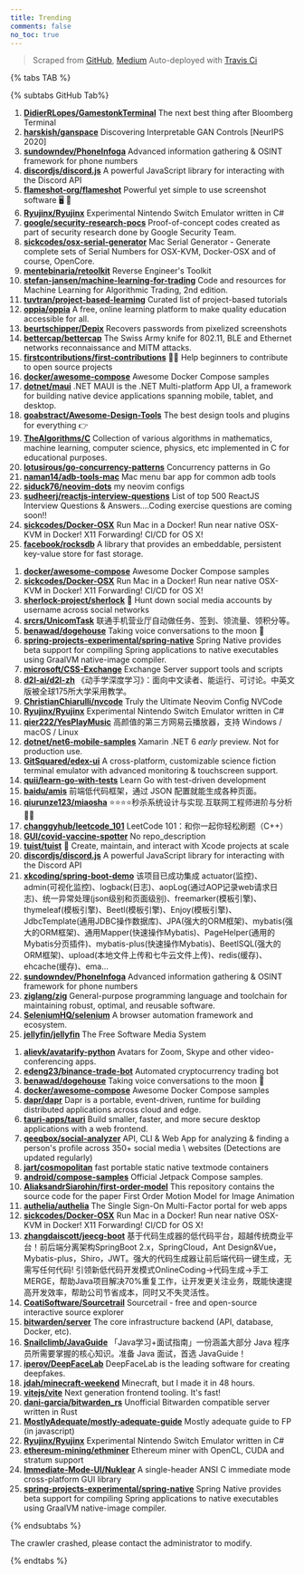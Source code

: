 ```yaml
---
title: Trending
comments: false
no_toc: true
---
```


> Scraped from [GitHub](https://github.com/trending), [Medium](https://medium.com/topic/popular)
Auto-deployed with [Travis Ci](https://travis-ci.org/)

{% tabs TAB %}
<!-- tab GitHub -->
{% subtabs GitHub Tab%}
<!-- tab Daily -->
1. [**DidierRLopes/GamestonkTerminal**](https://github.com/DidierRLopes/GamestonkTerminal)
The next best thing after Bloomberg Terminal
2. [**harskish/ganspace**](https://github.com/harskish/ganspace)
Discovering Interpretable GAN Controls [NeurIPS 2020]
3. [**sundowndev/PhoneInfoga**](https://github.com/sundowndev/PhoneInfoga)
Advanced information gathering & OSINT framework for phone numbers
4. [**discordjs/discord.js**](https://github.com/discordjs/discord.js)
A powerful JavaScript library for interacting with the Discord API
5. [**flameshot-org/flameshot**](https://github.com/flameshot-org/flameshot)
Powerful yet simple to use screenshot software 🖥️ 📸
6. [**Ryujinx/Ryujinx**](https://github.com/Ryujinx/Ryujinx)
Experimental Nintendo Switch Emulator written in C#
7. [**google/security-research-pocs**](https://github.com/google/security-research-pocs)
Proof-of-concept codes created as part of security research done by Google Security Team.
8. [**sickcodes/osx-serial-generator**](https://github.com/sickcodes/osx-serial-generator)
Mac Serial Generator - Generate complete sets of Serial Numbers for OSX-KVM, Docker-OSX and of course, OpenCore.
9. [**mentebinaria/retoolkit**](https://github.com/mentebinaria/retoolkit)
Reverse Engineer's Toolkit
10. [**stefan-jansen/machine-learning-for-trading**](https://github.com/stefan-jansen/machine-learning-for-trading)
Code and resources for Machine Learning for Algorithmic Trading, 2nd edition.
11. [**tuvtran/project-based-learning**](https://github.com/tuvtran/project-based-learning)
Curated list of project-based tutorials
12. [**oppia/oppia**](https://github.com/oppia/oppia)
A free, online learning platform to make quality education accessible for all.
13. [**beurtschipper/Depix**](https://github.com/beurtschipper/Depix)
Recovers passwords from pixelized screenshots
14. [**bettercap/bettercap**](https://github.com/bettercap/bettercap)
The Swiss Army knife for 802.11, BLE and Ethernet networks reconnaissance and MITM attacks.
15. [**firstcontributions/first-contributions**](https://github.com/firstcontributions/first-contributions)
🚀✨ Help beginners to contribute to open source projects
16. [**docker/awesome-compose**](https://github.com/docker/awesome-compose)
Awesome Docker Compose samples
17. [**dotnet/maui**](https://github.com/dotnet/maui)
.NET MAUI is the .NET Multi-platform App UI, a framework for building native device applications spanning mobile, tablet, and desktop.
18. [**goabstract/Awesome-Design-Tools**](https://github.com/goabstract/Awesome-Design-Tools)
The best design tools and plugins for everything 👉
19. [**TheAlgorithms/C**](https://github.com/TheAlgorithms/C)
Collection of various algorithms in mathematics, machine learning, computer science, physics, etc implemented in C for educational purposes.
20. [**lotusirous/go-concurrency-patterns**](https://github.com/lotusirous/go-concurrency-patterns)
Concurrency patterns in Go
21. [**naman14/adb-tools-mac**](https://github.com/naman14/adb-tools-mac)
Mac menu bar app for common adb tools
22. [**siduck76/neovim-dots**](https://github.com/siduck76/neovim-dots)
my neovim configs
23. [**sudheerj/reactjs-interview-questions**](https://github.com/sudheerj/reactjs-interview-questions)
List of top 500 ReactJS Interview Questions & Answers....Coding exercise questions are coming soon!!
24. [**sickcodes/Docker-OSX**](https://github.com/sickcodes/Docker-OSX)
Run Mac in a Docker! Run near native OSX-KVM in Docker! X11 Forwarding! CI/CD for OS X!
25. [**facebook/rocksdb**](https://github.com/facebook/rocksdb)
A library that provides an embeddable, persistent key-value store for fast storage.
<!-- endtab -->
<!-- tab Weekly -->
1. [**docker/awesome-compose**](https://github.com/docker/awesome-compose)
Awesome Docker Compose samples
2. [**sickcodes/Docker-OSX**](https://github.com/sickcodes/Docker-OSX)
Run Mac in a Docker! Run near native OSX-KVM in Docker! X11 Forwarding! CI/CD for OS X!
3. [**sherlock-project/sherlock**](https://github.com/sherlock-project/sherlock)
🔎 Hunt down social media accounts by username across social networks
4. [**srcrs/UnicomTask**](https://github.com/srcrs/UnicomTask)
联通手机营业厅自动做任务、签到、领流量、领积分等。
5. [**benawad/dogehouse**](https://github.com/benawad/dogehouse)
Taking voice conversations to the moon 🚀
6. [**spring-projects-experimental/spring-native**](https://github.com/spring-projects-experimental/spring-native)
Spring Native provides beta support for compiling Spring applications to native executables using GraalVM native-image compiler.
7. [**microsoft/CSS-Exchange**](https://github.com/microsoft/CSS-Exchange)
Exchange Server support tools and scripts
8. [**d2l-ai/d2l-zh**](https://github.com/d2l-ai/d2l-zh)
《动手学深度学习》：面向中文读者、能运行、可讨论。中英文版被全球175所大学采用教学。
9. [**ChristianChiarulli/nvcode**](https://github.com/ChristianChiarulli/nvcode)
Truly the Ultimate Neovim Config NVCode
10. [**Ryujinx/Ryujinx**](https://github.com/Ryujinx/Ryujinx)
Experimental Nintendo Switch Emulator written in C#
11. [**qier222/YesPlayMusic**](https://github.com/qier222/YesPlayMusic)
高颜值的第三方网易云播放器，支持 Windows / macOS / Linux
12. [**dotnet/net6-mobile-samples**](https://github.com/dotnet/net6-mobile-samples)
Xamarin .NET 6 *early* preview. Not for production use.
13. [**GitSquared/edex-ui**](https://github.com/GitSquared/edex-ui)
A cross-platform, customizable science fiction terminal emulator with advanced monitoring & touchscreen support.
14. [**quii/learn-go-with-tests**](https://github.com/quii/learn-go-with-tests)
Learn Go with test-driven development
15. [**baidu/amis**](https://github.com/baidu/amis)
前端低代码框架，通过 JSON 配置就能生成各种页面。
16. [**qiurunze123/miaosha**](https://github.com/qiurunze123/miaosha)
⭐⭐⭐⭐秒杀系统设计与实现.互联网工程师进阶与分析🙋🐓
17. [**changgyhub/leetcode_101**](https://github.com/changgyhub/leetcode_101)
LeetCode 101：和你一起你轻松刷题（C++）
18. [**GUI/covid-vaccine-spotter**](https://github.com/GUI/covid-vaccine-spotter)
No repo_description
19. [**tuist/tuist**](https://github.com/tuist/tuist)
🚀 Create, maintain, and interact with Xcode projects at scale
20. [**discordjs/discord.js**](https://github.com/discordjs/discord.js)
A powerful JavaScript library for interacting with the Discord API
21. [**xkcoding/spring-boot-demo**](https://github.com/xkcoding/spring-boot-demo)
该项目已成功集成 actuator(监控)、admin(可视化监控)、logback(日志)、aopLog(通过AOP记录web请求日志)、统一异常处理(json级别和页面级别)、freemarker(模板引擎)、thymeleaf(模板引擎)、Beetl(模板引擎)、Enjoy(模板引擎)、JdbcTemplate(通用JDBC操作数据库)、JPA(强大的ORM框架)、mybatis(强大的ORM框架)、通用Mapper(快速操作Mybatis)、PageHelper(通用的Mybatis分页插件)、mybatis-plus(快速操作Mybatis)、BeetlSQL(强大的ORM框架)、upload(本地文件上传和七牛云文件上传)、redis(缓存)、ehcache(缓存)、ema…
22. [**sundowndev/PhoneInfoga**](https://github.com/sundowndev/PhoneInfoga)
Advanced information gathering & OSINT framework for phone numbers
23. [**ziglang/zig**](https://github.com/ziglang/zig)
General-purpose programming language and toolchain for maintaining robust, optimal, and reusable software.
24. [**SeleniumHQ/selenium**](https://github.com/SeleniumHQ/selenium)
A browser automation framework and ecosystem.
25. [**jellyfin/jellyfin**](https://github.com/jellyfin/jellyfin)
The Free Software Media System
<!-- endtab -->
<!-- tab Monthly -->
1. [**alievk/avatarify-python**](https://github.com/alievk/avatarify-python)
Avatars for Zoom, Skype and other video-conferencing apps.
2. [**edeng23/binance-trade-bot**](https://github.com/edeng23/binance-trade-bot)
Automated cryptocurrency trading bot
3. [**benawad/dogehouse**](https://github.com/benawad/dogehouse)
Taking voice conversations to the moon 🚀
4. [**docker/awesome-compose**](https://github.com/docker/awesome-compose)
Awesome Docker Compose samples
5. [**dapr/dapr**](https://github.com/dapr/dapr)
Dapr is a portable, event-driven, runtime for building distributed applications across cloud and edge.
6. [**tauri-apps/tauri**](https://github.com/tauri-apps/tauri)
Build smaller, faster, and more secure desktop applications with a web frontend.
7. [**qeeqbox/social-analyzer**](https://github.com/qeeqbox/social-analyzer)
API, CLI & Web App for analyzing & finding a person's profile across 350+ social media \ websites (Detections are updated regularly)
8. [**jart/cosmopolitan**](https://github.com/jart/cosmopolitan)
fast portable static native textmode containers
9. [**android/compose-samples**](https://github.com/android/compose-samples)
Official Jetpack Compose samples.
10. [**AliaksandrSiarohin/first-order-model**](https://github.com/AliaksandrSiarohin/first-order-model)
This repository contains the source code for the paper First Order Motion Model for Image Animation
11. [**authelia/authelia**](https://github.com/authelia/authelia)
The Single Sign-On Multi-Factor portal for web apps
12. [**sickcodes/Docker-OSX**](https://github.com/sickcodes/Docker-OSX)
Run Mac in a Docker! Run near native OSX-KVM in Docker! X11 Forwarding! CI/CD for OS X!
13. [**zhangdaiscott/jeecg-boot**](https://github.com/zhangdaiscott/jeecg-boot)
基于代码生成器的低代码平台，超越传统商业平台！前后端分离架构SpringBoot 2.x，SpringCloud，Ant Design&Vue，Mybatis-plus，Shiro，JWT。强大的代码生成器让前后端代码一键生成，无需写任何代码! 引领新低代码开发模式OnlineCoding->代码生成->手工MERGE，帮助Java项目解决70%重复工作，让开发更关注业务，既能快速提高开发效率，帮助公司节省成本，同时又不失灵活性。
14. [**CoatiSoftware/Sourcetrail**](https://github.com/CoatiSoftware/Sourcetrail)
Sourcetrail - free and open-source interactive source explorer
15. [**bitwarden/server**](https://github.com/bitwarden/server)
The core infrastructure backend (API, database, Docker, etc).
16. [**Snailclimb/JavaGuide**](https://github.com/Snailclimb/JavaGuide)
「Java学习+面试指南」一份涵盖大部分 Java 程序员所需要掌握的核心知识。准备 Java 面试，首选 JavaGuide！
17. [**iperov/DeepFaceLab**](https://github.com/iperov/DeepFaceLab)
DeepFaceLab is the leading software for creating deepfakes.
18. [**jdah/minecraft-weekend**](https://github.com/jdah/minecraft-weekend)
Minecraft, but I made it in 48 hours.
19. [**vitejs/vite**](https://github.com/vitejs/vite)
Next generation frontend tooling. It's fast!
20. [**dani-garcia/bitwarden_rs**](https://github.com/dani-garcia/bitwarden_rs)
Unofficial Bitwarden compatible server written in Rust
21. [**MostlyAdequate/mostly-adequate-guide**](https://github.com/MostlyAdequate/mostly-adequate-guide)
Mostly adequate guide to FP (in javascript)
22. [**Ryujinx/Ryujinx**](https://github.com/Ryujinx/Ryujinx)
Experimental Nintendo Switch Emulator written in C#
23. [**ethereum-mining/ethminer**](https://github.com/ethereum-mining/ethminer)
Ethereum miner with OpenCL, CUDA and stratum support
24. [**Immediate-Mode-UI/Nuklear**](https://github.com/Immediate-Mode-UI/Nuklear)
A single-header ANSI C immediate mode cross-platform GUI library
25. [**spring-projects-experimental/spring-native**](https://github.com/spring-projects-experimental/spring-native)
Spring Native provides beta support for compiling Spring applications to native executables using GraalVM native-image compiler.
<!-- endtab -->
{% endsubtabs %}
<!-- endtab -->
<!-- tab Medium -->
The crawler crashed, please contact the administrator to modify.
<!-- endtab -->
{% endtabs %}
